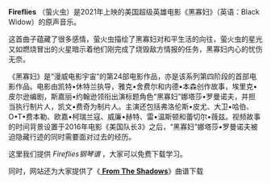 

**Fireflies** （萤火虫）是2021年上映的美国超级英雄电影《黑寡妇》（英语：Black Widow）的原声音乐。

这首曲子蕴藏了很多感情，萤火虫描绘了黑寡妇对和平生活的向往，萤火虫的星光又如燃烧冒出的火星暗示着他们刚完成了烧毁敌方情报的任务，黑寡妇内心的忧伤无奈。

《黑寡妇》是“漫威电影宇宙”的第24部电影作品，亦是该系列第四阶段的首部电影作品。电影由凯特•休特兰执导，雅克•舍费尔和内德•本森创作故事，埃里克•皮尔逊编剧，斯嘉丽•约翰逊领衔出演标题角色“黑寡妇”娜塔莎•罗曼诺夫，并担当执行制片人，凯文•费奇为制片人。主演还包括弗洛伦斯•皮尤、大卫•哈伯、O•T•费本勒、欧嘉•柯瑞兰寇、威廉•赫特、雷•温斯顿和蕾切尔•薇兹。视频故事的时间背景设置于2016年电影《美国队长3》之后，“黑寡妇”娜塔莎•罗曼诺夫被迫隐藏行迹的同时需要面对过去的经历。

这里我们提供 _Fireflies钢琴谱_ ，大家可以免费下载学习。

同时，网站还为大家提供了《[ **From The Shadows**](Music-13448-From-The-Shadows-黑寡妇OST.html
"From The Shadows")》曲谱下载


